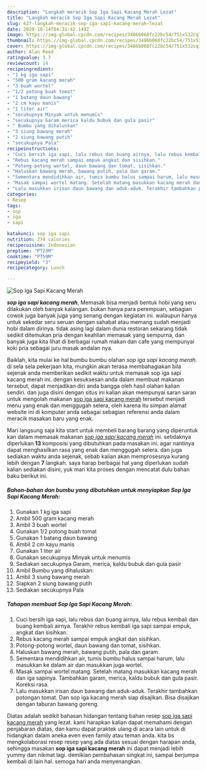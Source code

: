 ```yaml
---
description: "Langkah meracik Sop Iga Sapi Kacang Merah Lezat"
title: "Langkah meracik Sop Iga Sapi Kacang Merah Lezat"
slug: 627-langkah-meracik-sop-iga-sapi-kacang-merah-lezat
date: 2020-10-14T04:31:42.149Z
image: https://img-global.cpcdn.com/recipes/3486b068fc22bc54/751x532cq70/sop-iga-sapi-kacang-merah-foto-resep-utama.jpg
thumbnail: https://img-global.cpcdn.com/recipes/3486b068fc22bc54/751x532cq70/sop-iga-sapi-kacang-merah-foto-resep-utama.jpg
cover: https://img-global.cpcdn.com/recipes/3486b068fc22bc54/751x532cq70/sop-iga-sapi-kacang-merah-foto-resep-utama.jpg
author: Alan Reed
ratingvalue: 3.7
reviewcount: 14
recipeingredient:
- "1 kg iga sapi"
- "500 gram kacang merah"
- "3 buah wortel"
- "1/2 potong buah tomat"
- "1 batang daun bawang"
- "2 cm kayu manis"
- "1 liter air"
- "secukupnya Minyak untuk menumis"
- "secukupnya Garam merica kaldu bubuk dan gula pasir"
- " Bumbu yang dihaluskan"
- "3 siung bawang merah"
- "2 siung bawang putih"
- "secukupnya Pala"
recipeinstructions:
- "Cuci bersih iga sapi, lalu rebus dan buang airnya, lalu rebus kembali dan buang kembali airnya. Terakhir rebus kembali iga sapi sampai empuk, angkat dan sisihkan."
- "Rebus kacang merah sampai empuk angkat dan sisihkan."
- "Potong-potong wortel, daun bawang dan tomat, sisihkan."
- "Haluskan bawang merah, bawang putih, pala dan garam."
- "Sementara mendidihkan air, tumis bumbu halus sampai harum, lalu masukkan ke dalam air dan masukkan juga wortel."
- "Masak sampai wortel matang. Setelah matang masukkan kacang merah dan iga sapinya. Tambahkan garam, merica, kaldu bubuk dan gula pasir. Koreksi rasa."
- "Lalu masukkan irisan daun bawang dan aduk-aduk. Terakhir tambahkan potongan tomat. Dan sop iga kacang merah siap disajikan. Bisa disajikan dengan taburan bawang goreng."
categories:
- Resep
tags:
- sop
- iga
- sapi

katakunci: sop iga sapi 
nutrition: 274 calories
recipecuisine: Indonesian
preptime: "PT23M"
cooktime: "PT59M"
recipeyield: "3"
recipecategory: Lunch

---
```



![Sop Iga Sapi Kacang Merah](https://img-global.cpcdn.com/recipes/3486b068fc22bc54/751x532cq70/sop-iga-sapi-kacang-merah-foto-resep-utama.jpg)

<b><i>sop iga sapi kacang merah</i></b>, Memasak bisa menjadi bentuk hobi yang seru dilakukan oleh banyak kalangan. bukan hanya para perempuan, sebagian cowok juga banyak juga yang senang dengan kegiatan ini. walaupun hanya untuk sekedar seru seruan dengan sahabat atau memang sudah menjadi hobi dalam dirinya. tidak asing lagi dalam dunia restoran sekarang tidak sedikit ditemukan pria dengan keahlian memasak yang sempurna, dan banyak juga kita lihat di berbagai rumah makan dan cafe yang mempunyai koki pria sebagai juru masak andalan nya.

Baiklah, kita mulai ke hal bumbu bumbu olahan <i>sop iga sapi kacang merah</i>. di sela sela pekerjaan kita, mungkin akan terasa membahagiakan bila sejenak anda memberikan sedikit waktu untuk memasak sop iga sapi kacang merah ini. dengan kesuksesan anda dalam membuat makanan tersebut, dapat menjadikan diri anda bangga oleh hasil olahan kalian sendiri. dan juga disini dengan situs ini kalian akan mempunyai saran saran untuk mengolah makanan <u>sop iga sapi kacang merah</u> tersebut menjadi menu yang enak dan menggugah selera, oleh karena itu simpan alamat website ini di komputer anda sebagai sebagian referensi anda dalam meracik masakan baru yang enak.




Mari langsung saja kita start untuk membeli barang barang yang diperuntuk kan dalam memasak makanan <u><i>sop iga sapi kacang merah</i></u> ini. setidaknya diperlukan <b>13</b> komposisi yang dibutuhkan pada masakan ini. agar nantinya dapat menghasilkan rasa yang enak dan menggugah selera. dan juga sediakan waktu anda sejenak, sebab kalian akan memprosesnya kurang lebih dengan <b>7</b> langkah. saya harap berbagai hal yang diperlukan sudah kalian sediakan disini, yuk mari kita proses dengan mencatat dulu bahan baku berikut ini.

<!--inarticleads1-->

##### Bahan-bahan dan bumbu yang dibutuhkan untuk menyiapkan Sop Iga Sapi Kacang Merah:

1. Gunakan 1 kg iga sapi
1. Ambil 500 gram kacang merah
1. Ambil 3 buah wortel
1. Gunakan 1/2 potong buah tomat
1. Gunakan 1 batang daun bawang
1. Ambil 2 cm kayu manis
1. Gunakan 1 liter air
1. Gunakan secukupnya Minyak untuk menumis
1. Sediakan secukupnya Garam, merica, kaldu bubuk dan gula pasir
1. Ambil  Bumbu yang dihaluskan:
1. Ambil 3 siung bawang merah
1. Siapkan 2 siung bawang putih
1. Sediakan secukupnya Pala




<!--inarticleads2-->

##### Tahapan membuat Sop Iga Sapi Kacang Merah:

1. Cuci bersih iga sapi, lalu rebus dan buang airnya, lalu rebus kembali dan buang kembali airnya. Terakhir rebus kembali iga sapi sampai empuk, angkat dan sisihkan.
1. Rebus kacang merah sampai empuk angkat dan sisihkan.
1. Potong-potong wortel, daun bawang dan tomat, sisihkan.
1. Haluskan bawang merah, bawang putih, pala dan garam.
1. Sementara mendidihkan air, tumis bumbu halus sampai harum, lalu masukkan ke dalam air dan masukkan juga wortel.
1. Masak sampai wortel matang. Setelah matang masukkan kacang merah dan iga sapinya. Tambahkan garam, merica, kaldu bubuk dan gula pasir. Koreksi rasa.
1. Lalu masukkan irisan daun bawang dan aduk-aduk. Terakhir tambahkan potongan tomat. Dan sop iga kacang merah siap disajikan. Bisa disajikan dengan taburan bawang goreng.




Diatas adalah sedikit bahasan hidangan tentang bahan resep <u>sop iga sapi kacang merah</u> yang lezat. kami harapkan kalian dapat memahami dengan penjabaran diatas, dan kamu dapat praktek ulang di acara lain untuk di hidangkan dalam aneka even even family atau teman anda. kita bs mengkolaborasi resep resep yang ada diatas sesuai dengan harapan anda, sehingga masakan <b>sop iga sapi kacang merah</b> ini dapat menjadi lebih yummy dan nikmat lagi. demikian pembahasan singkat ini, sampai berjumpa kembali di lain hal. semoga hari anda menyenangkan.
